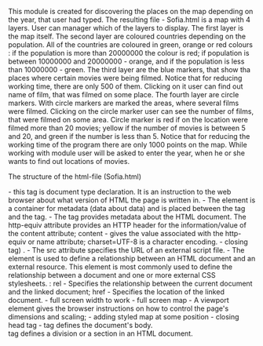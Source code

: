 This module is created for discovering the places on the map depending on the year, that user had typed.
The resulting file - Sofia.html is a map with 4 layers. User can manager which of the layers to display.
The first layer is the map itself.
The second layer are coloured countries depending on the population.
All of the countries are coloured in green, orange or red colours : if the population is more than 20000000 the colour is red; if population is between 10000000 and 20000000 - orange, and if the population is less than 10000000 - green.
The third layer are the blue markers, that show tha places where certain movies were being filmed. Notice that for reducing working time, there are only 500 of them. 
Clicking on it user can find out name of film, that was filmed on some place.
The fourth layer are circle markers. With circle markers are marked the areas, where several films were filmed.
Clicking on the circle marker user can see the number of films, that were filmed on some area. Circle marker is red if on the location were filmed more than 20 movies; yellow if the number of movies is between 5 and 20, and green if the number is less than 5.
Notice that for reducing the working time of the program there are only 1000 points on the map.
While working with module user will be asked to enter the year, when he or she wants to find out locations of movies.

The structure of the html-file (Sofia.html)
<!DOCTYPE html> - this tag is document type declaration. It is an instruction to the web browser about what version of HTML the page is written in.
<head> - The <head> element is a container for metadata (data about data) and is placed between the <html> tag and the <body> tag.
<meta http-equiv="content-type" content="text/html; charset=UTF-8" /> - The <meta> tag provides metadata about the HTML document. The http-equiv attribute provides an HTTP header for the information/value of the content attribute; content - gives the value associated with the http-equiv or name attribute; charset=UTF-8 is a character encoding.  
<script> - The <script> tag is used to define a client-side script (</script> - closing tag) .
<script src="..."></script> - The src attribute specifies the URL of an external script file.
<link> - The <link> element is used to define a relationship between an HTML document and an external resource. This element is most commonly used to define the relationship between a document and one or more external CSS stylesheets.
<link rel="stylesheet" href="https://cdn.jsdelivr.net/npm/leaflet@1.3.4/dist/leaflet.css"/> : rel - Specifies the relationship between the current document and the linked document; href - Specifies the location of the linked document.
<style> - The <style> tag is used to define style information for an HTML document. Inside the <style> element I specified how HTML elements should render in a browser. Each HTML document can contain multiple <style> tags.
<style>html, body {width: 100%;height: 100%;margin: 0;padding: 0;}</style> - full screen width to work
<style>#map {position:absolute;top:0;bottom:0;right:0;left:0;}</style> - full screen map
<meta name="viewport" content="width=device-width, initial-scale=1.0, maximum-scale=1.0, user-scalable=no" /> - A <meta name="viewport"> viewport element gives the browser instructions on how to control the page's dimensions and scaling; 
<style>#map_d8f5bb9f91294d81b4c52066443a61e5{
        position: relative;
        width: 100.0%;
        height: 100.0%;
        left: 0.0%;
        top: 0.0%;
        }
    </style> - adding styled map at some position
</head> - closing head tag
<body> -  tag defines the document's body.
<div> tag defines a division or a section in an HTML document.
<div class="folium-map" id="map_d8f5bb9f91294d81b4c52066443a61e5" ></div> - class="folium-map" defines styles for elements.
</body> - closing body tag

This map illustrates the locations of films and the number of movies, that were filmed on some location.
On current map are illustrated data for films, that were filmed in 2015.
For example in Canada, Quesnel, Front street were filmed 5 films. The film "A is for Apple" was filmed in Canada, Ottawa.
Each of the circle markers is red, yellow or green, depending on number of movies, that were made on this location.